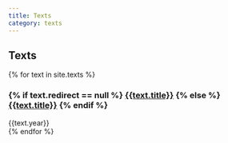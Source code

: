 ```yaml
---
title: Texts
category: texts
---
```


## Texts

<div id="texts-list">
  {% for text in site.texts %}
  <div class="row" title="{{text.title}}">
    <div class="col-sm-12">
      <h3>
      {% if text.redirect == null %}
        <a href="{{text.url}}">{{text.title}}</a>
      {% else %}
        <a href="{{text.redirect}}">{{text.title}}</a>
      {% endif %}
      </h3>
      <span>{{text.year}}</span>
    </div>
  </div>
  {% endfor %}
</div>

<script type="text/javascript" src="/assets/javascripts/filter.js"></script>
<script type="text/javascript">
  (function() {

    const revCron = [...OZET.TEXTS].sort(function(a, b) {
      return (a.date > b.date) ? 1 : -1;
    }).reverse()

    OZET.filter(revCron, '#texts-list', (item, el) => {
      return $(el).attr('title') === item.title
    })

  })()
</script>
